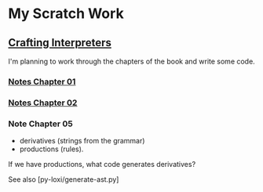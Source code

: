 


# My Scratch Work

## [Crafting Interpreters](https://craftinginterpreters.com/contents.html)



I'm planning to work through the chapters of the book and write some code.




### [Notes Chapter 01](notes.ch01.md)

### [Notes Chapter 02](notes.ch02.md)

### Note Chapter 05

* derivatives (strings from the grammar) 
* productions (rules).

If we have productions, what code generates derivatives?

See also [py-loxi/generate-ast.py]



